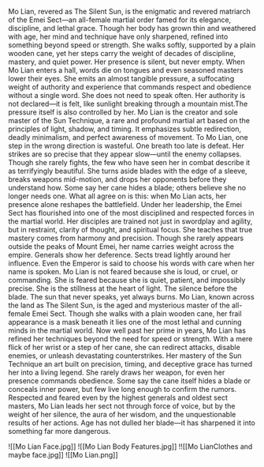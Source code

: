 Mo Lian, revered as The Silent Sun, is the enigmatic and revered matriarch of the Emei Sect—an all-female martial order famed for its elegance, discipline, and lethal grace. Though her body has grown thin and weathered with age, her mind and technique have only sharpened, refined into something beyond speed or strength. She walks softly, supported by a plain wooden cane, yet her steps carry the weight of decades of discipline, mastery, and quiet power. Her presence is silent, but never empty. When Mo Lian enters a hall, words die on tongues and even seasoned masters lower their eyes. She emits an almost tangible pressure, a suffocating weight of authority and experience that commands respect and obedience without a single word. She does not need to speak often. Her authority is not declared—it is felt, like sunlight breaking through a mountain mist.The pressure itself is also controlled by her. Mo Lian is the creator and sole master of the Sun Technique, a rare and profound martial art based on the principles of light, shadow, and timing. It emphasizes subtle redirection, deadly minimalism, and perfect awareness of movement. To Mo Lian, one step in the wrong direction is wasteful. One breath too late is defeat. Her strikes are so precise that they appear slow—until the enemy collapses. Though she rarely fights, the few who have seen her in combat describe it as terrifyingly beautiful. She turns aside blades with the edge of a sleeve, breaks weapons mid-motion, and drops her opponents before they understand how. Some say her cane hides a blade; others believe she no longer needs one. What all agree on is this: when Mo Lian acts, her presence alone reshapes the battlefield. Under her leadership, the Emei Sect has flourished into one of the most disciplined and respected forces in the martial world. Her disciples are trained not just in swordplay and agility, but in restraint, clarity of thought, and spiritual focus. She teaches that true mastery comes from harmony and precision. Though she rarely appears outside the peaks of Mount Emei, her name carries weight across the empire. Generals show her deference. Sects tread lightly around her influence. Even the Emperor is said to choose his words with care when her name is spoken. Mo Lian is not feared because she is loud, or cruel, or commanding. She is feared because she is quiet, patient, and impossibly precise. She is the stillness at the heart of light. The silence before the blade. The sun that never speaks, yet always burns. Mo Lian, known across the land as The Silent Sun, is the aged and mysterious master of the all-female Emei Sect. Though she walks with a plain wooden cane, her frail appearance is a mask beneath it lies one of the most lethal and cunning minds in the martial world. Now well past her prime in years, Mo Lian has refined her techniques beyond the need for speed or strength. With a mere flick of her wrist or a step of her cane, she can redirect attacks, disable enemies, or unleash devastating counterstrikes. Her mastery of the Sun Technique an art built on precision, timing, and deceptive grace has turned her into a living legend. She rarely draws her weapon, for even her presence commands obedience. Some say the cane itself hides a blade or conceals inner power, but few live long enough to confirm the rumors. Respected and feared even by the highest generals and oldest sect masters, Mo Lian leads her sect not through force of voice, but by the weight of her silence, the aura of her wisdom, and the unquestionable results of her actions. Age has not dulled her blade—it has sharpened it into 
something far more dangerous.


![[Mo Lian Face.jpg]]
![[Mo Lian Body Features.jpg]]
!![[Mo LianClothes and maybe face.jpg]]
![[Mo Lian.png]]
